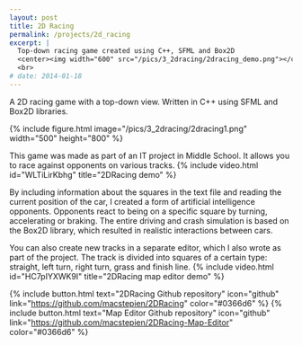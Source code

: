 ```yaml
---
layout: post
title: 2D Racing
permalink: /projects/2d_racing
excerpt: |
  Top-down racing game created using C++, SFML and Box2D
  <center><img width="600" src="/pics/3_2dracing/2dracing_demo.png"></center>
  <br>
# date: 2014-01-18
---
```


A 2D racing game with a top-down view. Written in C++ using SFML and Box2D libraries.

{% include figure.html image="/pics/3_2dracing/2dracing1.png" width="500" height="800" %}

This game was made as part of an IT project in Middle School. It allows you to race against opponents on various tracks. 
{% include video.html id="WLTiLirKbhg" title="2DRacing demo" %}

By including information about the squares in the text file and reading the current position of the car, I created a form of artificial intelligence opponents. Opponents react to being on a specific square by turning, accelerating or braking. The entire driving and crash simulation is based on the Box2D library, which resulted in realistic interactions between cars.  

You can also create new tracks in a separate editor, which I also wrote as part of the project. The track is divided into squares of a certain type: straight, left turn, right turn, grass and finish line.
{% include video.html id="HC7pIYXWK9I" title="2DRacing map editor demo" %}

{% include button.html text="2DRacing Github repository" icon="github" link="https://github.com/macstepien/2DRacing" color="#0366d6" %}
{% include button.html text="Map Editor Github repository" icon="github" link="https://github.com/macstepien/2DRacing-Map-Editor" color="#0366d6" %}

